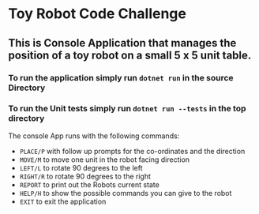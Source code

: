 # Toy Robot Code Challenge
## This is Console Application that manages the position of a toy robot on a small 5 x 5 unit table. 

### To run the application simply run `dotnet run` in the source Directory

### To run the Unit tests simply run `dotnet run --tests` in the top directory

The console App runs with the following commands:

- `PLACE/P` with follow up prompts for the co-ordinates and the direction
- `MOVE/M` to move one unit in the robot facing direction
- `LEFT/L` to rotate 90 degrees to the left
- `RIGHT/R` to rotate 90 degrees to the right
- `REPORT` to print out the Robots current state
- `HELP/H` to show the possible commands you can give to the robot
- `EXIT` to exit the application
